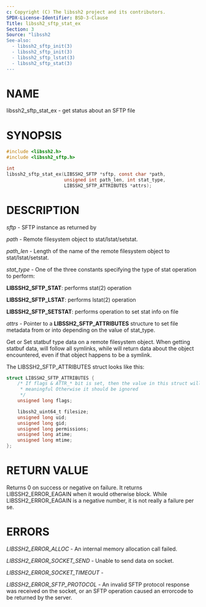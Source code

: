 ```yaml
---
c: Copyright (C) The libssh2 project and its contributors.
SPDX-License-Identifier: BSD-3-Clause
Title: libssh2_sftp_stat_ex
Section: 3
Source: "libssh2
See-also:
  - libssh2_sftp_init(3)
  - libssh2_sftp_init(3)
  - libssh2_sftp_lstat(3)
  - libssh2_sftp_stat(3)
---
```


# NAME

libssh2_sftp_stat_ex - get status about an SFTP file

# SYNOPSIS

~~~c
#include <libssh2.h>
#include <libssh2_sftp.h>

int
libssh2_sftp_stat_ex(LIBSSH2_SFTP *sftp, const char *path,
                     unsigned int path_len, int stat_type,
                     LIBSSH2_SFTP_ATTRIBUTES *attrs);
~~~

# DESCRIPTION

*sftp* - SFTP instance as returned by

*path* - Remote filesystem object to stat/lstat/setstat.

*path_len* - Length of the name of the remote filesystem object
to stat/lstat/setstat.

*stat_type* - One of the three constants specifying the type of
stat operation to perform:

**LIBSSH2_SFTP_STAT**: performs stat(2) operation

**LIBSSH2_SFTP_LSTAT**: performs lstat(2) operation

**LIBSSH2_SFTP_SETSTAT**: performs operation to set stat info on file

*attrs* - Pointer to a **LIBSSH2_SFTP_ATTRIBUTES** structure to set file
metadata from or into depending on the value of stat_type.

Get or Set statbuf type data on a remote filesystem object. When getting
statbuf data,
will follow all symlinks, while
will return data about the object encountered, even if that object
happens to be a symlink.

The LIBSSH2_SFTP_ATTRIBUTES struct looks like this:

~~~c
struct LIBSSH2_SFTP_ATTRIBUTES {
    /* If flags & ATTR_* bit is set, then the value in this struct will be
     * meaningful Otherwise it should be ignored
     */
    unsigned long flags;

    libssh2_uint64_t filesize;
    unsigned long uid;
    unsigned long gid;
    unsigned long permissions;
    unsigned long atime;
    unsigned long mtime;
};
~~~

# RETURN VALUE

Returns 0 on success or negative on failure. It returns LIBSSH2_ERROR_EAGAIN
when it would otherwise block. While LIBSSH2_ERROR_EAGAIN is a negative
number, it is not really a failure per se.

# ERRORS

*LIBSSH2_ERROR_ALLOC* - An internal memory allocation call failed.

*LIBSSH2_ERROR_SOCKET_SEND* - Unable to send data on socket.

*LIBSSH2_ERROR_SOCKET_TIMEOUT* -

*LIBSSH2_ERROR_SFTP_PROTOCOL* - An invalid SFTP protocol response was
received on the socket, or an SFTP operation caused an errorcode to
be returned by the server.
